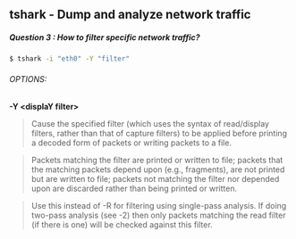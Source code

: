 ## tshark - Dump and analyze network traffic
##### Question 3 : How to filter specific network traffic?
```bash
$ tshark -i "eth0" -Y "filter"
```

###### OPTIONS:


__-Y \<displaY filter>__

>Cause the specified filter (which uses the syntax of read/display filters, rather than that of capture filters) to be applied before printing a decoded form of packets or writing packets to a file.

>Packets matching the filter are printed or written to file; packets that the matching packets depend upon (e.g., fragments), are not printed but are written to file; packets not matching the filter nor depended upon are discarded rather than being printed or written.

>Use this instead of -R for filtering using single-pass analysis. If doing two-pass analysis (see -2) then only packets matching the read filter (if there is one) will be checked against this filter.
